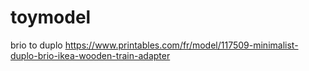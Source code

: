 # toymodel

brio to duplo
https://www.printables.com/fr/model/117509-minimalist-duplo-brio-ikea-wooden-train-adapter
